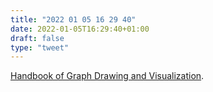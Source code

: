 ```yaml
---
title: "2022 01 05 16 29 40"
date: 2022-01-05T16:29:40+01:00
draft: false
type: "tweet"
---
```

[Handbook of Graph Drawing and Visualization](https://cs.brown.edu/people/rtamassi/gdhandbook/).
